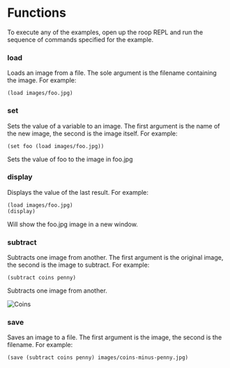 Functions
=========

To execute any of the examples, open up the roop REPL and run the sequence of commands specified for the example.

### load
Loads an image from a file. The sole argument is the filename containing the image.
For example:
```
(load images/foo.jpg)
```

### set
Sets the value of a variable to an image. The first argument is the name of the new image, the second is the image itself.
For example:
```
(set foo (load images/foo.jpg))
```
Sets the value of foo to the image in foo.jpg

### display
Displays the value of the last result. 
For example:
```
(load images/foo.jpg)
(display)
```
Will show the foo.jpg image in a new window.

### subtract
Subtracts one image from another. The first argument is the original image, the second is the image to subtract.
For example:
```
(subtract coins penny)
```
Subtracts one image from another.

![Coins](http://www.psamtani.net/pictures/subtraction.jpg)

### save
Saves an image to a file. The first argument is the image, the second is the filename.
For example:
```
(save (subtract coins penny) images/coins-minus-penny.jpg)
```
